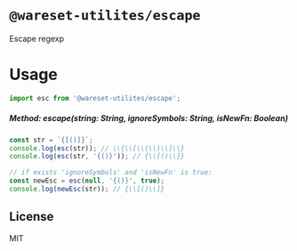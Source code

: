# `@wareset-utilites/escape`

Escape regexp

# Usage

```js
import esc from '@wareset-utilites/escape';
```

##### Method: escape(string: String, ignoreSymbols: String, isNewFn: Boolean)

```js
const str = `{[()]}`;
console.log(esc(str)); // \\{\\[\\(\\)\\]\\}
console.log(esc(str, '{()}')); // {\\[()\\]}

// if exists 'ignoreSymbols' and 'isNewFn' is true:
const newEsc = esc(null, '{()}', true);
console.log(newEsc(str)); // {\\[()\\]}
```

## License

MIT
